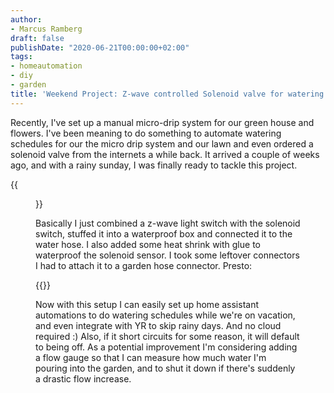 ```yaml
---
author:
- Marcus Ramberg
draft: false
publishDate: "2020-06-21T00:00:00+02:00"
tags:
- homeautomation
- diy
- garden
title: 'Weekend Project: Z-wave controlled Solenoid valve for watering'
---
```


Recently, I've set up a manual micro-drip system for our green house and flowers. I've been meaning to do something to automate watering schedules for our the micro drip system and our lawn and even ordered a solenoid valve from the internets a while back. It arrived a couple of weeks ago, and with a rainy sunday, I was finally ready to tackle this project.

{{<figure src="/images/wiring.jpg" alt="Valve control wiring">}}

Basically I just combined a z-wave light switch with the solenoid switch, stuffed it into a waterproof box and connected it to the water hose. I also added some heat shrink with glue to waterproof the solenoid sensor. I took some leftover connectors I had to attach it to a garden hose connector. Presto:

{{<youtube id="ffNVmQsQRH0" autoplay="true">}}

Now with this setup I can easily set up home assistant automations to do watering schedules while we're on vacation, and even integrate with YR to skip rainy days. And no cloud required :) Also, if it short circuits for some reason, it will default to being off. As a potential improvement I'm considering adding a flow gauge so that I can measure how much water I'm pouring into the garden, and to shut it down if there's suddenly a drastic flow increase.
